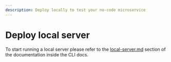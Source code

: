```yaml
---
description: Deploy locally to test your no-code microservice
---
```


# Deploy local server

To start running a local server please refer to the [local-server.md](docs/tools/untitled/cloud/local-server.md 'mention') section of the documentation inside the CLI docs.
